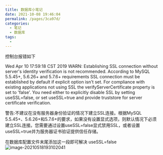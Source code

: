 ```yaml
---
title: 数据库小笔记
date: 2021-10-08 19:46:04
permalink: /pages/3ca97d/
categories:
  - 笔记
  - 数据库
tags:
  - 
---
```

控制台报错如下

Wed Apr 10 17:59:18 CST 2019 WARN: Establishing SSL connection without server's identity verification is not recommended. According to MySQL 5.5.45+, 5.6.26+ and 5.7.6+ requirements SSL connection must be established by default if explicit option isn't set. For compliance with existing applications not using SSL the verifyServerCertificate property is set to 'false'. You need either to explicitly disable SSL by setting useSSL=false, or set useSSL=true and provide truststore for server certificate verification.

 

警告:不建议在没有服务器身份验证的情况下建立SSL连接。根据MySQL 5.5.45+、5.6.26+和5.7.6+的要求，如果没有设置显式选项，则默认情况下必须建立SSL连接。您需要通过设置useSSL=false显式禁用SSL，或者设置useSSL=true并为服务器证书验证提供信任存储。

在数据库配置文件末尾添加这一段即可解决 useSSL=false
![image-20210518193102041](https://img.ggball.top/picGo/image-20210518193102041.png)

